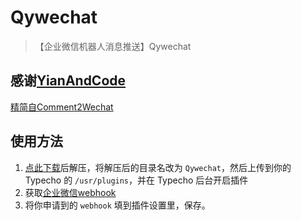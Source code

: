 # Qywechat
>【企业微信机器人消息推送】Qywechat

## 感谢[YianAndCode](https://github.com/YianAndCode/)
[精简自Comment2Wechat](https://github.com/YianAndCode/Comment2Wechat)

## 使用方法

 1. [点此下载](https://github.com/arleycn/Qywechat/【企业微信机器人消息推送】Qywechat.zip)后解压，将解压后的目录名改为 `Qywechat`，然后上传到你的 Typecho 的 `/usr/plugins`，并在 Typecho 后台开启插件
 2. 获取[企业微信webhook](https://arley.fun/13.html)
 3. 将你申请到的 `webhook` 填到插件设置里，保存。
